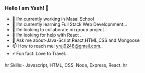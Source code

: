 ### Hello I am Yash! 👋


- 🔭 I’m currently working in Masai School
- 🌱 I’m currently learning Full Stack Web Developnment...
- 👯 I’m looking to collaborate on group project .
- 🤔 I’m looking for help with React .
- 💬 Ask me about-Java-Script,React,HTML,CSS and Mongoose
- 📫 How to reach me: yraj9248@gmail.com..
- ⚡ Fun fact: Love to Travel.

hr
Skills:-
Javascript, HTML, CSS, Node, Express, React.
hr

